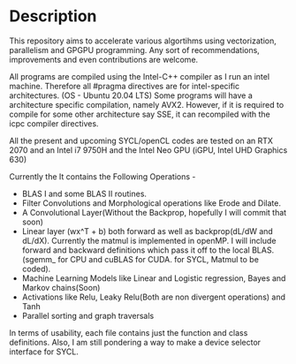 # Description
 This repository aims to accelerate various algortihms using vectorization, parallelism and GPGPU programming. 
 Any sort of recommendations, improvements and even contributions are welcome.
 
All programs are compiled using the Intel-C++ compiler as I run an intel machine. Therefore all #pragma directives are for intel-specific architectures. (OS - Ubuntu 20.04 LTS)
Some programs will have a architecture specific compilation, namely AVX2. 
However, if it is required to compile for some other architecture say SSE, it can recompiled with the icpc compiler directives. 

All the present and upcoming SYCL/openCL codes are tested on an RTX 2070 and an Intel i7 9750H and the Intel Neo GPU (iGPU, Intel UHD Graphics 630)

Currently the It contains the Following Operations - 
* BLAS I and some BLAS II routines.
* Filter Convolutions and Morphological operations like Erode and Dilate.
* A Convolutional Layer(Without the Backprop, hopefully I will commit that soon)
* Linear layer (wx^T + b) both forward as well as backprop(dL/dW and dL/dX). Currently the matmul is implemented in openMP.
  I will include forward and backward definitions which pass it off to the local BLAS. (sgemm_ for CPU and cuBLAS for CUDA. for SYCL, Matmul to be coded). 
* Machine Learning Models like Linear and Logistic regression, Bayes and Markov chains(Soon)
* Activations like Relu, Leaky Relu(Both are non divergent operations) and Tanh
* Parallel sorting and graph traversals

In terms of usability, each file contains just the function and class definitions. Also, I am still pondering a way to make a device selector interface for
SYCL. 
